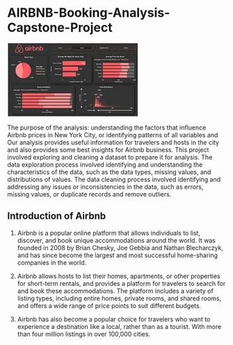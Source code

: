 # AIRBNB-Booking-Analysis-Capstone-Project
<img src = "https://github.com/U1j1/AIRBNB-Booking-Analysis/blob/main/Airbnb_img.jpeg" alt = "MLBC">

The purpose of the analysis: understanding the factors that influence Airbnb prices in New York City, or identifying patterns of all variables and Our analysis provides useful information for travelers and hosts in the city and also provides some best insights for Airbnb business. This project involved exploring and cleaning a dataset to prepare it for analysis. The data exploration process involved identifying and understanding the characteristics of the data, such as the data types, missing values, and distributions of values. The data cleaning process involved identifying and addressing any issues or inconsistencies in the data, such as errors, missing values, or duplicate records and remove outliers.

## Introduction of Airbnb
1. Airbnb is a popular online platform that allows individuals to list, discover, and book unique accommodations around the world. It was founded in 2008 by Brian Chesky, Joe Gebbia and Nathan Blecharczyk, and has since become the largest and most successful home-sharing companies in the world.

2. Airbnb allows hosts to list their homes, apartments, or other properties for short-term rentals, and provides a platform for travelers to search for and book these accommodations. The platform includes a variety of listing types, including entire homes, private rooms, and shared rooms, and offers a wide range of price points to suit different budgets.

3. Airbnb has also become a popular choice for travelers who want to experience a destination like a local, rather than as a tourist. With more than four million listings in over 100,000 cities.
